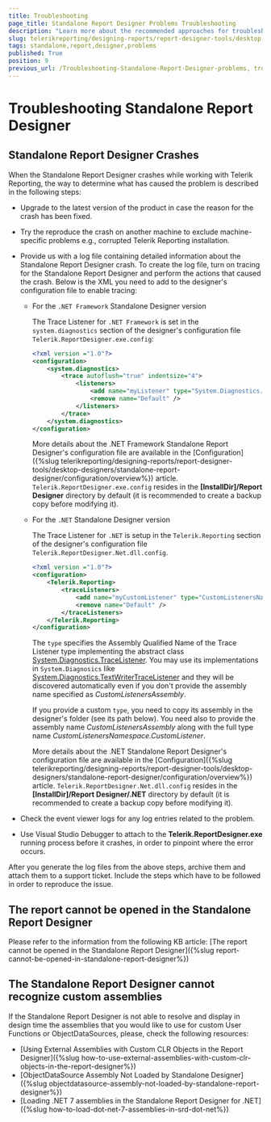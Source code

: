 ```yaml
---
title: Troubleshooting
page_title: Standalone Report Designer Problems Troubleshooting
description: "Learn more about the recommended approaches for troubleshooting the most common problems in the Standalone Report Designer."
slug: telerikreporting/designing-reports/report-designer-tools/desktop-designers/standalone-report-designer/standalone-report-designer-problems
tags: standalone,report,designer,problems
published: True
position: 9
previous_url: /Troubleshooting-Standalone-Report-Designer-problems, troubleshooting-design-time
---
```


# Troubleshooting Standalone Report Designer

## Standalone Report Designer Crashes

When the Standalone Report Designer crashes while working with Telerik Reporting, the way to determine what has caused the problem is described in the following steps:

- Upgrade to the latest version of the product in case the reason for the crash has been fixed.
- Try the reproduce the crash on another machine to exclude machine-specific problems e.g., corrupted Telerik Reporting installation.
- Provide us with a log file containing detailed information about the Standalone Report Designer crash. To create the log file, turn on tracing for the Standalone Report Designer and perform the actions that caused the crash. Below is the XML you need to add to the designer's configuration file to enable tracing:

  - For the `.NET Framework` Standalone Designer version

    The Trace Listener for `.NET Framework` is set in the `system.diagnostics` section of the designer's configuration file `Telerik.ReportDesigner.exe.config`:

    ```XML
    <?xml version ="1.0"?>
    <configuration>
    	<system.diagnostics>
    		<trace autoflush="true" indentsize="4">
    			<listeners>
    				<add name="myListener" type="System.Diagnostics.TextWriterTraceListener" initializeData="c:\temp\StandaloneDesigner.LOG" />
    				<remove name="Default" />
    			</listeners>
    		</trace>
    	</system.diagnostics>
    </configuration>
    ```

    More details about the .NET Framework Standalone Report Designer's configuration file are available in the [Configuration]({%slug telerikreporting/designing-reports/report-designer-tools/desktop-designers/standalone-report-designer/configuration/overview%}) article. `Telerik.ReportDesigner.exe.config` resides in the **[InstallDir]/Report Designer** directory by default (it is recommended to create a backup copy before modifying it).

  - For the `.NET` Standalone Designer version

    The Trace Listener for `.NET` is setup in the `Telerik.Reporting` section of the designer's configuration file `Telerik.ReportDesigner.Net.dll.config`.

    ```XML
    <?xml version ="1.0"?>
    <configuration>
    	<Telerik.Reporting>
    		<traceListeners>
    			<add name="myCustomListener" type="CustomListenersNamespace.CustomListener, CustomListenersAssembly"  initializeData="Telerik.ReportDesigner.custom.log" />
    			<remove name="Default" />
    		</traceListeners>
    	</Telerik.Reporting>
    </configuration>
    ```

    The `type` specifies the Assembly Qualified Name of the Trace Listener type implementing the abstract class [System.Diagnostics.TraceListener](https://learn.microsoft.com/en-us/dotnet/api/system.diagnostics.tracelistener?view=net-6.0).
    You may use its implementations in `System.Diagnosics` like [System.Diagnostics.TextWriterTraceListener](https://learn.microsoft.com/en-us/dotnet/api/system.diagnostics.textwritertracelistener?view=net-6.0) and they will be discovered automatically even if you don't provide the assembly name specified as _CustomListenersAssembly_.

    If you provide a custom `type`, you need to copy its assembly in the designer's folder (see its path below). You need also to provide the assembly name _CustomListenersAssembly_ along with the full type name _CustomListenersNamespace.CustomListener_.

    More details about the .NET Standalone Report Designer's configuration file are available in the [Configuration]({%slug telerikreporting/designing-reports/report-designer-tools/desktop-designers/standalone-report-designer/configuration/overview%}) article. `Telerik.ReportDesigner.Net.dll.config` resides in the **[InstallDir]/Report Designer/.NET** directory by default (it is recommended to create a backup copy before modifying it).

- Check the event viewer logs for any log entries related to the problem.
- Use Visual Studio Debugger to attach to the **Telerik.ReportDesigner.exe** running process before it crashes, in order to pinpoint where the error occurs.

After you generate the log files from the above steps, archive them and attach them to a support ticket. Include the steps which have to be followed in order to reproduce the issue.

## The report cannot be opened in the Standalone Report Designer

Please refer to the information from the following KB article: [The report cannot be opened in the Standalone Report Designer]({%slug report-cannot-be-opened-in-standalone-report-designer%})

## The Standalone Report Designer cannot recognize custom assemblies

If the Standalone Report Designer is not able to resolve and display in design time the assemblies that you would like to use for custom User Functions or ObjectDataSources, please, check the following resources:

- [Using External Assemblies with Custom CLR Objects in the Report Designer]({%slug how-to-use-external-assemblies-with-custom-clr-objects-in-the-report-designer%})
- [ObjectDataSource Assembly Not Loaded by Standalone Designer]({%slug objectdatasource-assembly-not-loaded-by-standalone-report-designer%})
- [Loading .NET 7 assemblies in the Standalone Report Designer for .NET]({%slug how-to-load-dot-net-7-assemblies-in-srd-dot-net%})
